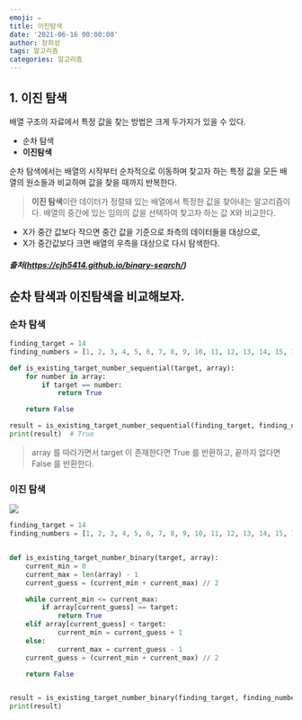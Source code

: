 ```yaml
---
emoji: ✏️
title: 이진탐색
date: '2021-06-16 00:00:00'
author: 장희성
tags: 알고리즘
categories: 알고리즘
---
```


## 1. 이진 탐색

배열 구조의 자료에서 특정 값을 찾는 방법은 크게 두가지가 있을 수 있다.

- 순차 탐색
- **이진탐색**

순차 탐색에서는 배열의 시작부터 순차적으로 이동하며 찾고자 하는 특정 값을 모든 배열의 원소들과 비교하며 값을 찾을 때까지 반복한다.

> **이진 탐색**이란 데이터가 정렬돼 있는 배열에서 특정한 값을 찾아내는 알고리즘이다. 배열의 중간에 있는 임의의 값을 선택하여 찾고자 하는 값 X와 비교한다.

- X가 중간 값보다 작으면 중간 값을 기준으로 좌측의 데이터들을 대상으로,
- X가 중간값보다 크면 배열의 우측을 대상으로 다시 탐색한다.

##### 출처(https://cjh5414.github.io/binary-search/)

## 순차 탐색과 이진탐색을 비교해보자.

### 순차 탐색

```python
finding_target = 14
finding_numbers = [1, 2, 3, 4, 5, 6, 7, 8, 9, 10, 11, 12, 13, 14, 15, 16]

def is_existing_target_number_sequential(target, array):
    for number in array:
        if target == number:
            return True

    return False

result = is_existing_target_number_sequential(finding_target, finding_numbers)
print(result)  # True
```

> array 를 따라가면서 target 이 존재한다면 True 를 반환하고,
> 끝까지 없다면 False 를 반환한다.

### 이진 탐색

![](https://images.velog.io/images/heesungj7/post/e7c13b08-e919-41ad-94f2-b5fcc03bc9bf/%E1%84%89%E1%85%B3%E1%84%8F%E1%85%B3%E1%84%85%E1%85%B5%E1%86%AB%E1%84%89%E1%85%A3%E1%86%BA%202021-06-16%20%E1%84%8B%E1%85%A9%E1%84%92%E1%85%AE%204.47.03.png)

```python
finding_target = 14
finding_numbers = [1, 2, 3, 4, 5, 6, 7, 8, 9, 10, 11, 12, 13, 14, 15, 16]


def is_existing_target_number_binary(target, array):
	current_min = 0
    current_max = len(array) - 1
    current_guess = (current_min + current_max) // 2

    while current_min <= current_max:
    	if array[current_guess] == target:
    	    return True
	elif array[current_guess] < target:
    	    current_min = current_guess + 1
	else:
    	    current_max = current_guess - 1
	current_guess = (current_min + current_max) // 2

    return False


result = is_existing_target_number_binary(finding_target, finding_numbers)
print(result)
```

```toc

```
